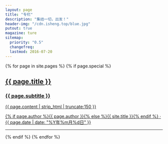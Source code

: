 ```yaml
---
layout: page
title: "专栏"
description: "集结一切，出发！"
header-img: "/cdn.isheng.top/blue.jpg"
putout: true
magazine: ture
sitemap:
  priority: "0.5"
  changefreq:
  lastmod: 2016-07-20
---
```



{% for page in site.pages %}
{% if page.special %}
<div class="post-preview">
	<a href="{{ page.url | prepend: site.baseurl }}">
	<div class="post-header-img" style="background-image: url('{{ site.baseurl }}/{% if page.header-img %}{{ page.header-img }}{% else %}{{ site.header-img }}{% endif %}')"></div>
	<div class="post-summary">
	<h2 class="post-title">
	  {{ page.title }}
	</h2>
	<h3 class="post-subtitle">
	{{ page.subtitle }}
	</h3>
	<div class="post-content-preview">
	 {{ page.content | strip_html | truncate:150 }}
	</div>
	    <p class="post-meta">
	    <div class="author-avatar" style="background-image:url('{{ site.baseurl }}/{% if page.author-img %}{{ page.author-img }}{% else %}{{ page.header-img }}{% endif %}')"></div>
	    <span class="post-author">{% if page.author %}{{ page.author }}{% else %}{{ site.title }}{% endif %} · </span>
	    <span class="post-data">{{ page.date | date: "%Y年%m月%d日" }}</span>
	    </p>
	</div>
	</a>
	</div>

<hr>
{% endif %}
{% endfor %}
